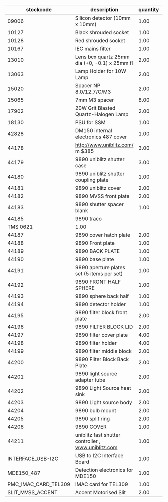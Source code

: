 |stockcode|description|quantity|location|
|---------|-----------|--------|--------|
|09006|Silicon detector (10mm x 10mm)|1.00||
|10127|Black shrouded socket|1.00||
|10128|Red shrouded socket|1.00||
|10167|IEC mains filter|1.00||
|13010|Lens bcx quartz 25mm dia (+0, -0.1) x 25mm fl|2.00||
|13063|Lamp Holder for 10W Lamp|2.00||
|15020|Spacer NP 8.0/12.7/C/M3|2.00||
|15065|7mm M3 spacer|8.00||
|17902|20W Grit Blasted Quartz-Halogen Lamp|2.00||
|18130|PSU for SSM|1.00||
|42828|DM150 internal electronics 487 cover|1.00||
|44178|http://www.uniblitz.com/ m    $385|3.00||
|44179|9890 uniblitz shutter case|3.00||
|44180|9890 uniblitz shutter coupling plate|1.00||
|44181|9890 uniblitz cover|2.00||
|44182|9890 MVSS front plate|2.00||
|44183|9890 shutter spacer blank|1.00||
|44185|9890 traco  
TMS 0621|1.00||
|44187|9890 cover hatch plate|2.00||
|44188|9890 Front plate|1.00||
|44189|9890 BACK PLATE|1.00||
|44190|9890  base plate|1.00||
|44191|9890 aperture plates set (5 items per set)|1.00||
|44192|9890 FRONT HALF SPHERE|1.00||
|44193|9890 sphere back half|1.00||
|44194|9890 detector holder|1.00||
|44195|9890 filter block front plate|2.00||
|44196|9890 FILTER BLOCK LID|2.00||
|44197|9890 filter cover plate|4.00||
|44198|9890 filter holder|4.00||
|44199|9890 filter middle block|2.00||
|44200|9890 Filter Block Back Plate|2.00||
|44201|9890 light source adapter tube|2.00||
|44202|9890 Light Source heat sink|2.00||
|44203|9890 Light source body|2.00||
|44204|9890 bulb mount|2.00||
|44205|9890 split ring|2.00||
|44206|9890 COVER|1.00||
|44211|uniblitz fast shutter controller , www.uniblitz.com|1.00||
|INTERFACE_USB-I2C|USB to I2C Interface Board|1.00||
|MDE150_487|Detection electronics for MDE150|1.00||
|PMC_IMAC_CARD_TEL309|IMAC card for TEL309|1.00||
|SLIT_MVSS_ACCENT|Accent Motorised Slit|2.00||
